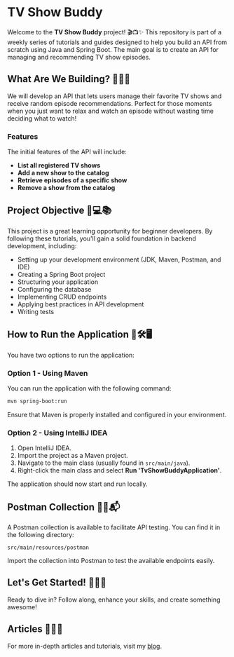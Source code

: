 # TV Show Buddy

Welcome to the **TV Show Buddy** project! 🎬📺✨ This repository is part of a weekly series of tutorials and guides designed to help you build an API from scratch using Java and Spring Boot. The main goal is to create an API for managing and recommending TV show episodes.

## What Are We Building? 🎥📖🎉

We will develop an API that lets users manage their favorite TV shows and receive random episode recommendations. Perfect for those moments when you just want to relax and watch an episode without wasting time deciding what to watch!

### Features

The initial features of the API will include:

- **List all registered TV shows**
- **Add a new show to the catalog**
- **Retrieve episodes of a specific show**
- **Remove a show from the catalog**

## Project Objective 🎯💻📚

This project is a great learning opportunity for beginner developers. By following these tutorials, you'll gain a solid foundation in backend development, including:

- Setting up your development environment (JDK, Maven, Postman, and IDE)
- Creating a Spring Boot project
- Structuring your application
- Configuring the database
- Implementing CRUD endpoints
- Applying best practices in API development
- Writing tests

## How to Run the Application 🚀🛠️🖥️

You have two options to run the application:

### Option 1 - Using Maven

You can run the application with the following command:

```bash
mvn spring-boot:run
```

Ensure that Maven is properly installed and configured in your environment.

### Option 2 - Using IntelliJ IDEA

1. Open IntelliJ IDEA.
2. Import the project as a Maven project.
3. Navigate to the main class (usually found in `src/main/java`).
4. Right-click the main class and select **Run 'TvShowBuddyApplication'**.

The application should now start and run locally.

## Postman Collection 📂🧪📬

A Postman collection is available to facilitate API testing. You can find it in the following directory:

```
src/main/resources/postman
```

Import the collection into Postman to test the available endpoints easily.

## Let's Get Started! 🌟💡🔥

Ready to dive in? Follow along, enhance your skills, and create something awesome!

## Articles 📝🌐📖

For more in-depth articles and tutorials, visit my [blog](https://adamcast.hashnode.dev/series/tvshowbuddy).

